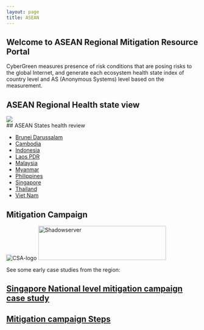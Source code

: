 ```yaml
---
layout: page
title: ASEAN
---
```

## Welcome to ASEAN Regional Mitigation Resource Portal
CyberGreen measures presence of risk conditions that are posing risks to the global Internet, and generate each ecosystem health state index of country level and AS (Anonymous Systems) level based on the measurement.

## ASEAN Regional Health state view
<div>
  <img src="{{site.media}}mitigation-map.png"/>
</div>
## ASEAN States health review

*  <a href="http://stats.cybergreen.net/place/brunei/">Brunei Darussalam</a>
*  <a href="http://stats.cybergreen.net/place/cambodia/">Cambodia</a>
*  <a href="http://stats.cybergreen.net/place/indonesia/">Indonesia</a>
*  <a href="http://stats.cybergreen.net/place/laos/">Laos PDR</a>
*  <a href="http://stats.cybergreen.net/place/malaysia">Malaysia</a>
*  <a href="http://stats.cybergreen.net/place/myanmar">Myanmar</a>
*  <a href="http://stats.cybergreen.net/place/philippines">Philippines</a>
*  <a href="http://stats.cybergreen.net/place/singapore ">Singapore </a>
*  <a href="http://stats.cybergreen.net/place/thailand">Thailand</a>
*  <a href="http://stats.cybergreen.net/place/vietnam/">Viet Nam</a>


## Mitigation Campaign

<img class="alignnone wp-image-210 aligncenter" src="{{site.media}}csa-logo.jpg" alt="CSA-logo" />

<img class="alignnone size-full wp-image-171 aligncenter" src="{{site.media}}Shadowserver.png" alt="Shadowserver" width="335" height="90" />

See some early case studies from the region:

## <a href="/mitigation/singapore-campaign/">Singapore National level mitigation campaign case study</a>

## <a href="/mitigation/campaign-steps/">Mitigation campaign Steps</a>

